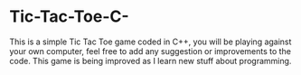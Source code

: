 # Tic-Tac-Toe-C-
This is a simple Tic Tac Toe game coded in C++,  you will be playing against your own computer, feel free to add any suggestion or improvements to the code. This game is being improved as I learn new stuff about programming. 
